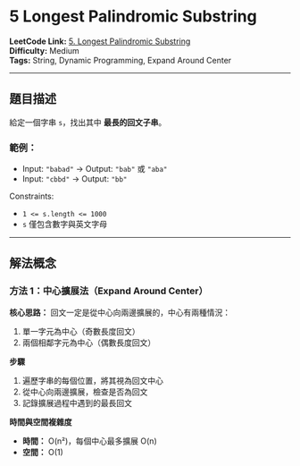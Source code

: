 # 5 Longest Palindromic Substring

**LeetCode Link:** [5. Longest Palindromic Substring](https://leetcode.com/problems/longest-palindromic-substring/)  
**Difficulty:** Medium  
**Tags:** String, Dynamic Programming, Expand Around Center

---

## 題目描述
給定一個字串 `s`，找出其中 **最長的回文子串**。

### 範例：
- Input: `"babad"` → Output: `"bab"` 或 `"aba"`  
- Input: `"cbbd"` → Output: `"bb"`

Constraints:
- `1 <= s.length <= 1000`
- `s` 僅包含數字與英文字母

---

## 解法概念

### 方法 1：中心擴展法（Expand Around Center）
**核心思路：**
回文一定是從中心向兩邊擴展的，中心有兩種情況：
1. 單一字元為中心（奇數長度回文）
2. 兩個相鄰字元為中心（偶數長度回文）

**步驟**
1. 遍歷字串的每個位置，將其視為回文中心
2. 從中心向兩邊擴展，檢查是否為回文
3. 記錄擴展過程中遇到的最長回文

**時間與空間複雜度**
- **時間：** O(n²)，每個中心最多擴展 O(n)  
- **空間：** O(1)